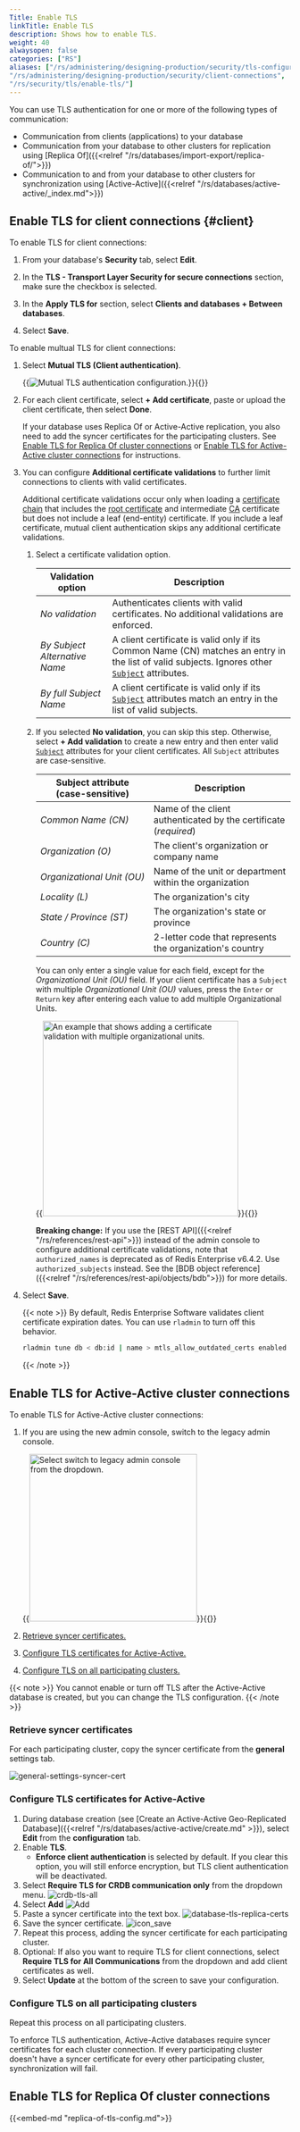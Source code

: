 ```yaml
---
Title: Enable TLS
linkTitle: Enable TLS
description: Shows how to enable TLS.
weight: 40
alwaysopen: false
categories: ["RS"]
aliases: ["/rs/administering/designing-production/security/tls-configuration", 
"/rs/administering/designing-production/security/client-connections",
"/rs/security/tls/enable-tls/"]
---
```


You can use TLS authentication for one or more of the following types of communication:

- Communication from clients (applications) to your database
- Communication from your database to other clusters for replication using [Replica Of]({{<relref "/rs/databases/import-export/replica-of/">}})
- Communication to and from your database to other clusters for synchronization using [Active-Active]({{<relref "/rs/databases/active-active/_index.md">}})

## Enable TLS for client connections {#client}

To enable TLS for client connections:

1. From your database's **Security** tab, select **Edit**.

1. In the **TLS - Transport Layer Security for secure connections** section, make sure the checkbox is selected.

1. In the **Apply TLS for** section, select **Clients and databases + Between databases**.

1. Select **Save**.

To enable multual TLS for client connections:

1. Select **Mutual TLS (Client authentication)**.

    {{<image filename="images/rs/screenshots/databases/security-mtls-clients.png"  alt="Mutual TLS authentication configuration.">}}{{</image>}}

1. For each client certificate, select **+ Add certificate**, paste or upload the client certificate, then select **Done**.

    If your database uses Replica Of or Active-Active replication, you also need to add the syncer certificates for the participating clusters. See [Enable TLS for Replica Of cluster connections](#enable-tls-for-replica-of-cluster-connections) or [Enable TLS for Active-Active cluster connections](#enable-tls-for-active-active-cluster-connections) for instructions.

1. You can configure **Additional certificate validations** to further limit connections to clients with valid certificates.

    Additional certificate validations occur only when loading a [certificate chain](https://en.wikipedia.org/wiki/Chain_of_trust#Computer_security) that includes the [root certificate](https://en.wikipedia.org/wiki/Root_certificate) and intermediate [CA](https://en.wikipedia.org/wiki/Certificate_authority) certificate but does not include a leaf (end-entity) certificate. If you include a leaf certificate, mutual client authentication skips any additional certificate validations.

    1. Select a certificate validation option.

        | Validation option | Description |
        |-------------------|-------------|
        | _No validation_ | Authenticates clients with valid certificates. No additional validations are enforced. |
        | _By Subject Alternative Name_ | A client certificate is valid only if its Common Name (CN) matches an entry in the list of valid subjects. Ignores other [`Subject`](https://datatracker.ietf.org/doc/html/rfc5280#section-4.1.2.6) attributes. |
        | _By full Subject Name_ | A client certificate is valid only if its [`Subject`](https://datatracker.ietf.org/doc/html/rfc5280#section-4.1.2.6) attributes match an entry in the list of valid subjects. |

    1. If you selected **No validation**, you can skip this step. Otherwise, select **+ Add validation** to create a new entry and then enter valid [`Subject`](https://datatracker.ietf.org/doc/html/rfc5280#section-4.1.2.6) attributes for your client certificates. All `Subject` attributes are case-sensitive.

        | Subject attribute<br />(case-sensitive) | Description |
        |-------------------|-------------|
        | _Common Name (CN)_ | Name of the client authenticated by the certificate (_required_) |
        | _Organization (O)_ | The client's organization or company name |
        | <nobr>_Organizational Unit (OU)_</nobr> | Name of the unit or department within the organization |
        | _Locality (L)_ | The organization's city |
        | _State / Province (ST)_ | The organization's state or province |
        | _Country (C)_ | 2-letter code that represents the organization's country |

        You can only enter a single value for each field, except for the _Organizational Unit (OU)_ field. If your client certificate has a `Subject` with multiple  _Organizational Unit (OU)_ values, press the `Enter` or `Return` key after entering each value to add multiple Organizational Units.

        {{<image filename="images/rs/screenshots/databases/security-mtls-add-cert-validation-multi-ou.png" width="350px" alt="An example that shows adding a certificate validation with multiple organizational units.">}}{{</image>}}

        **Breaking change:** If you use the [REST API]({{<relref "/rs/references/rest-api">}}) instead of the admin console to configure additional certificate validations, note that `authorized_names` is deprecated as of Redis Enterprise v6.4.2. Use `authorized_subjects` instead. See the [BDB object reference]({{<relref "/rs/references/rest-api/objects/bdb">}}) for more details.

1. Select **Save**.

    {{< note >}}
By default, Redis Enterprise Software validates client certificate expiration dates.  You can use `rladmin` to turn off this behavior.

    ```sh
    rladmin tune db < db:id | name > mtls_allow_outdated_certs enabled
    ```
    
    {{< /note >}}

## Enable TLS for Active-Active cluster connections

To enable TLS for Active-Active cluster connections:

1. If you are using the new admin console, switch to the legacy admin console.

    {{<image filename="images/rs/screenshots/switch-to-legacy-ui.png"  width="300px" alt="Select switch to legacy admin console from the dropdown.">}}{{</image>}}

1. [Retrieve syncer certificates.](#retrieve-syncer-certificates)

1. [Configure TLS certificates for Active-Active.](#configure-tls-certificates-for-active-active)

1. [Configure TLS on all participating clusters.](#configure-tls-on-all-participating-clusters)

{{< note >}}
You cannot enable or turn off TLS after the Active-Active database is created, but you can change the TLS configuration.
{{< /note >}}

### Retrieve syncer certificates

For each participating cluster, copy the syncer certificate from the **general** settings tab.

![general-settings-syncer-cert](/images/rs/general-settings-syncer-cert.png "general-settings-syncer-cert")

### Configure TLS certificates for Active-Active

1. During database creation (see [Create an Active-Active Geo-Replicated Database]({{<relref "/rs/databases/active-active/create.md" >}}), select **Edit** from the **configuration** tab.
1. Enable **TLS**.
    - **Enforce client authentication** is selected by default. If you clear this option, you will still enforce encryption, but TLS client authentication will be deactivated.
1. Select **Require TLS for CRDB communication only** from the dropdown menu.
    ![crdb-tls-all](/images/rs/crdb-tls-all.png "crdb-tls-all")
1. Select **Add** ![Add](/images/rs/icon_add.png#no-click "Add")
1. Paste a syncer certificate into the text box.
    ![database-tls-replica-certs](/images/rs/database-tls-replica-certs.png "Database TLS Configuration")
1. Save the syncer certificate. ![icon_save](/images/rs/icon_save.png#no-click "Save")
1. Repeat this process, adding the syncer certificate for each participating cluster.
1. Optional: If also you want to require TLS for client connections, select **Require TLS for All Communications** from the dropdown and add client certificates as well.
1. Select **Update** at the bottom of the screen to save your configuration.

### Configure TLS on all participating clusters

Repeat this process on all participating clusters.

To enforce TLS authentication, Active-Active databases require syncer certificates for each cluster connection. If every participating cluster doesn't have a syncer certificate for every other participating cluster, synchronization will fail.

## Enable TLS for Replica Of cluster connections

{{<embed-md "replica-of-tls-config.md">}}
